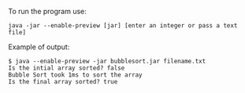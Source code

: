 To run the program use:
```
java -jar --enable-preview [jar] [enter an integer or pass a text file]
```


Example of output:
```
$ java --enable-preview -jar bubblesort.jar filename.txt 
Is the intial array sorted? false
Bubble Sort took 1ms to sort the array
Is the final array sorted? true
```
